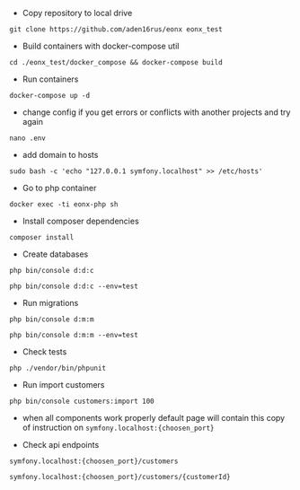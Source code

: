 - Copy repository to local drive

```git clone https://github.com/aden16rus/eonx eonx_test```

- Build containers with docker-compose util

```cd ./eonx_test/docker_compose && docker-compose build```

- Run containers

```docker-compose up -d```

- change config if you get errors or conflicts with another projects and try again

```nano .env```

- add domain to hosts

```sudo bash -c 'echo "127.0.0.1 symfony.localhost" >> /etc/hosts'```


- Go to php container

```docker exec -ti eonx-php sh```

- Install composer dependencies

```composer install```

- Create databases

```php bin/console d:d:c```

```php bin/console d:d:c --env=test```

- Run migrations

```php bin/console d:m:m```

```php bin/console d:m:m --env=test```

- Check tests

```php ./vendor/bin/phpunit```

- Run import customers

```php bin/console customers:import 100```

- when all components work properly default page will contain this copy of instruction on ```symfony.localhost:{choosen_port}```

- Check api endpoints

```symfony.localhost:{choosen_port}/customers```

```symfony.localhost:{choosen_port}/customers/{customerId}```